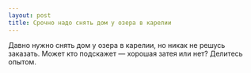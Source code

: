 ```yaml
---
layout: post 
title: Срочно надо снять дом у озера в карелии 
--- 
```

Давно нужно снять дом у озера в карелии, но никак не решусь заказать. Может кто подскажет — хорошая затея или нет? Делитесь опытом.